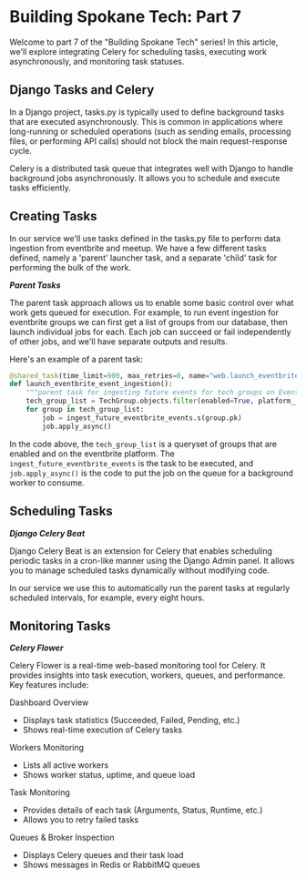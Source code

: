 # **Building Spokane Tech: Part 7**

Welcome to part 7 of the "Building Spokane Tech" series! In this article, we'll explore integrating Celery for scheduling tasks, executing work asynchronously, and monitoring task statuses.


## **Django Tasks and Celery**

In a Django project, tasks.py is typically used to define background tasks that are executed asynchronously. This is common in applications where long-running or scheduled operations (such as sending emails, processing files, or performing API calls) should not block the main request-response cycle.

Celery is a distributed task queue that integrates well with Django to handle background jobs asynchronously. It allows you to schedule and execute tasks efficiently.


## **Creating Tasks**
In our service we'll use tasks defined in the tasks.py file to perform data ingestion from eventbrite and meetup. We have a few different tasks defined, namely a 'parent' launcher task, and a separate 'child' task for performing the bulk of the work. 

***Parent Tasks***

The parent task approach allows us to enable some basic control over what work gets queued for execution. For example, to run event ingestion for eventbrite groups we can first get a list of groups from our database, then launch individual jobs for each. Each job can succeed or fail independently of other jobs, and we'll have separate outputs and results. 

Here's an example of a parent task:
``` python
@shared_task(time_limit=900, max_retries=0, name="web.launch_eventbrite_event_ingestion")
def launch_eventbrite_event_ingestion():
    """parent task for ingesting future events for tech groups on Eventbrite"""
    tech_group_list = TechGroup.objects.filter(enabled=True, platform__name="Eventbrite")
    for group in tech_group_list:
        job = ingest_future_eventbrite_events.s(group.pk)
        job.apply_async()
```
In the code above, the ```tech_group_list``` is a queryset of groups that are enabled and on the eventbrite platform. The ```ingest_future_eventbrite_events``` is the task to be executed, and ```job.apply_async()``` is the code to put the job on the queue for a background worker to consume.


## **Scheduling Tasks**

***Django Celery Beat***

Django Celery Beat is an extension for Celery that enables scheduling periodic 
tasks in a cron-like manner using the Django Admin panel. It allows you to manage scheduled tasks dynamically without modifying code.

In our service we use this to automatically run the parent tasks at regularly scheduled intervals, for example, every eight hours.


## **Monitoring Tasks**

***Celery Flower***

Celery Flower is a real-time web-based monitoring tool for Celery. It provides insights into task execution, workers, queues, and performance. Key features include:

Dashboard Overview
- Displays task statistics (Succeeded, Failed, Pending, etc.)
- Shows real-time execution of Celery tasks

Workers Monitoring
- Lists all active workers
- Shows worker status, uptime, and queue load

Task Monitoring
- Provides details of each task (Arguments, Status, Runtime, etc.)
- Allows you to retry failed tasks

Queues & Broker Inspection
- Displays Celery queues and their task load
- Shows messages in Redis or RabbitMQ queues
